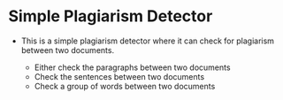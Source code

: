 # Simple Plagiarism Detector 

- This is a simple plagiarism detector where it can check for plagiarism between two documents.

    - Either check the paragraphs between two documents
    - Check the sentences between two documents
    - Check a group of words between two documents



